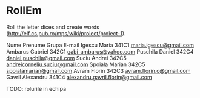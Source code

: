 # RollEm
Roll the letter dices and create words (http://elf.cs.pub.ro/mps/wiki/proiect/proiect-1).

Nume        Prenume             Grupa		E-mail
Igescu      Maria		341C1		maria.igescu@gmail.com
Ambarus     Gabriel		342C1		gabi_ambarus@yahoo.com
Puschila    Daniel		342C4		daniel.puschila@gmail.com
Suciu       Andrei		342C5		andreicorneliu.suciu@gmail.com
Spoiala     Marian		342C5		spoialamarian@gmail.com
Avram       Florin		342C3		avram.florin.c@gmail.com
Gavril      Alexandru           341C4		alexandru.gavril.florin@gmail.com


TODO: rolurile in echipa